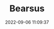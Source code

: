 ---
date: 2022-09-06 11:09:37
title: 'Bearsus'	
tags: [free, 2D fighter, PC, hand-drawn]
price: Free	
img: https://i.imgur.com/1iDLTjv.png
link: https://arfgames.itch.io/bearsus	
discord: https://discord.com/invite/y6HPhWC	
twitter: https://twitter.com/bearsusgame
---